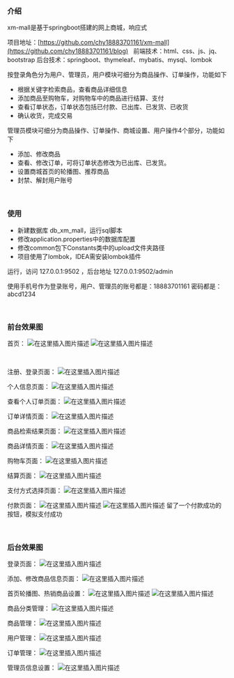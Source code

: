 ### 介绍
xm-mall是基于springboot搭建的网上商城，响应式

项目地址：[https://github.com/chy18883701161/xm-mall](https://github.com/chy18883701161/blog)
&nbsp;
前端技术：html、css、js、jq、bootstrap
后台技术：springboot、thymeleaf、mybatis、mysql、lombok
&nbsp;

按登录角色分为用户、管理员，用户模块可细分为商品操作、订单操作，功能如下
- 根据关键字检索商品，查看商品详细信息
- 添加商品至购物车，对购物车中的商品进行结算、支付
- 查看订单状态，订单状态包括已付款、已出库、已发货、已收货
- 确认收货，完成交易
&nbsp;

管理员模块可细分为商品操作、订单操作、商城设置、用户操作4个部分，功能如下
- 添加、修改商品
- 查看、修改订单，可将订单状态修改为已出库、已发货。
- 设置商城首页的轮播图、推荐商品
- 封禁、解封用户账号

&nbsp;

### 使用
- 新建数据库 db_xm_mall，运行sql脚本
- 修改application.properties中的数据库配置
- 修改common包下Constants类中的upload文件夹路径
- 项目使用了lombok，IDEA需安装lombok插件

运行，访问 127.0.0.1:9502 ，后台地址 127.0.0.1:9502/admin

使用手机号作为登录账号，用户、管理员的账号都是：18883701161
密码都是：abcd1234

&nbsp;

### 前台效果图
首页：
![在这里插入图片描述](https://img-blog.csdnimg.cn/20200628185544387.png?x-oss-process=image/watermark,type_ZmFuZ3poZW5naGVpdGk,shadow_10,text_aHR0cHM6Ly9ibG9nLmNzZG4ubmV0L2NoeV8xODg4MzcwMTE2MQ==,size_16,color_FFFFFF,t_70)
![在这里插入图片描述](https://img-blog.csdnimg.cn/20200628185435527.png?x-oss-process=image/watermark,type_ZmFuZ3poZW5naGVpdGk,shadow_10,text_aHR0cHM6Ly9ibG9nLmNzZG4ubmV0L2NoeV8xODg4MzcwMTE2MQ==,size_16,color_FFFFFF,t_70)

&nbsp;

注册、登录页面：
![在这里插入图片描述](https://img-blog.csdnimg.cn/20200628185832664.png?x-oss-process=image/watermark,type_ZmFuZ3poZW5naGVpdGk,shadow_10,text_aHR0cHM6Ly9ibG9nLmNzZG4ubmV0L2NoeV8xODg4MzcwMTE2MQ==,size_16,color_FFFFFF,t_70)
&nbsp;

个人信息页面：
![在这里插入图片描述](https://img-blog.csdnimg.cn/20200628190132112.png?x-oss-process=image/watermark,type_ZmFuZ3poZW5naGVpdGk,shadow_10,text_aHR0cHM6Ly9ibG9nLmNzZG4ubmV0L2NoeV8xODg4MzcwMTE2MQ==,size_16,color_FFFFFF,t_70)
&nbsp;

查看个人订单页面：
![在这里插入图片描述](https://img-blog.csdnimg.cn/20200628190237977.png?x-oss-process=image/watermark,type_ZmFuZ3poZW5naGVpdGk,shadow_10,text_aHR0cHM6Ly9ibG9nLmNzZG4ubmV0L2NoeV8xODg4MzcwMTE2MQ==,size_16,color_FFFFFF,t_70)
&nbsp;

订单详情页面：
![在这里插入图片描述](https://img-blog.csdnimg.cn/20200628190322617.png?x-oss-process=image/watermark,type_ZmFuZ3poZW5naGVpdGk,shadow_10,text_aHR0cHM6Ly9ibG9nLmNzZG4ubmV0L2NoeV8xODg4MzcwMTE2MQ==,size_16,color_FFFFFF,t_70)
&nbsp;

商品检索结果页面：
![在这里插入图片描述](https://img-blog.csdnimg.cn/20200628190432845.png?x-oss-process=image/watermark,type_ZmFuZ3poZW5naGVpdGk,shadow_10,text_aHR0cHM6Ly9ibG9nLmNzZG4ubmV0L2NoeV8xODg4MzcwMTE2MQ==,size_16,color_FFFFFF,t_70)
&nbsp;

商品详情页面：
![在这里插入图片描述](https://img-blog.csdnimg.cn/20200628190505832.png?x-oss-process=image/watermark,type_ZmFuZ3poZW5naGVpdGk,shadow_10,text_aHR0cHM6Ly9ibG9nLmNzZG4ubmV0L2NoeV8xODg4MzcwMTE2MQ==,size_16,color_FFFFFF,t_70)
&nbsp;

购物车页面：
![在这里插入图片描述](https://img-blog.csdnimg.cn/20200628190540315.png?x-oss-process=image/watermark,type_ZmFuZ3poZW5naGVpdGk,shadow_10,text_aHR0cHM6Ly9ibG9nLmNzZG4ubmV0L2NoeV8xODg4MzcwMTE2MQ==,size_16,color_FFFFFF,t_70)
&nbsp;

结算页面：
![在这里插入图片描述](https://img-blog.csdnimg.cn/20200628190640548.png?x-oss-process=image/watermark,type_ZmFuZ3poZW5naGVpdGk,shadow_10,text_aHR0cHM6Ly9ibG9nLmNzZG4ubmV0L2NoeV8xODg4MzcwMTE2MQ==,size_16,color_FFFFFF,t_70)
&nbsp;

支付方式选择页面：
![在这里插入图片描述](https://img-blog.csdnimg.cn/20200628191151497.png?x-oss-process=image/watermark,type_ZmFuZ3poZW5naGVpdGk,shadow_10,text_aHR0cHM6Ly9ibG9nLmNzZG4ubmV0L2NoeV8xODg4MzcwMTE2MQ==,size_16,color_FFFFFF,t_70)
&nbsp;

付款页面：
![在这里插入图片描述](https://img-blog.csdnimg.cn/20200628191756553.PNG?x-oss-process=image/watermark,type_ZmFuZ3poZW5naGVpdGk,shadow_10,text_aHR0cHM6Ly9ibG9nLmNzZG4ubmV0L2NoeV8xODg4MzcwMTE2MQ==,size_16,color_FFFFFF,t_70)
![在这里插入图片描述](https://img-blog.csdnimg.cn/20200628191809379.PNG?x-oss-process=image/watermark,type_ZmFuZ3poZW5naGVpdGk,shadow_10,text_aHR0cHM6Ly9ibG9nLmNzZG4ubmV0L2NoeV8xODg4MzcwMTE2MQ==,size_16,color_FFFFFF,t_70)
留了一个付款成功的按钮，模拟支付成功

&nbsp;

### 后台效果图
登录页面：
![在这里插入图片描述](https://img-blog.csdnimg.cn/20200628192355737.png?x-oss-process=image/watermark,type_ZmFuZ3poZW5naGVpdGk,shadow_10,text_aHR0cHM6Ly9ibG9nLmNzZG4ubmV0L2NoeV8xODg4MzcwMTE2MQ==,size_16,color_FFFFFF,t_70)
&nbsp;

添加、修改商品信息页面：
![在这里插入图片描述](https://img-blog.csdnimg.cn/20200628192450301.png?x-oss-process=image/watermark,type_ZmFuZ3poZW5naGVpdGk,shadow_10,text_aHR0cHM6Ly9ibG9nLmNzZG4ubmV0L2NoeV8xODg4MzcwMTE2MQ==,size_16,color_FFFFFF,t_70)
&nbsp;

首页轮播图、热销商品设置：
![在这里插入图片描述](https://img-blog.csdnimg.cn/20200628192537264.png?x-oss-process=image/watermark,type_ZmFuZ3poZW5naGVpdGk,shadow_10,text_aHR0cHM6Ly9ibG9nLmNzZG4ubmV0L2NoeV8xODg4MzcwMTE2MQ==,size_16,color_FFFFFF,t_70)
![在这里插入图片描述](https://img-blog.csdnimg.cn/2020062819261957.png?x-oss-process=image/watermark,type_ZmFuZ3poZW5naGVpdGk,shadow_10,text_aHR0cHM6Ly9ibG9nLmNzZG4ubmV0L2NoeV8xODg4MzcwMTE2MQ==,size_16,color_FFFFFF,t_70)
&nbsp;

商品分类管理：
![在这里插入图片描述](https://img-blog.csdnimg.cn/20200628192658922.png?x-oss-process=image/watermark,type_ZmFuZ3poZW5naGVpdGk,shadow_10,text_aHR0cHM6Ly9ibG9nLmNzZG4ubmV0L2NoeV8xODg4MzcwMTE2MQ==,size_16,color_FFFFFF,t_70)
&nbsp;

商品管理：
![在这里插入图片描述](https://img-blog.csdnimg.cn/20200628192734942.png?x-oss-process=image/watermark,type_ZmFuZ3poZW5naGVpdGk,shadow_10,text_aHR0cHM6Ly9ibG9nLmNzZG4ubmV0L2NoeV8xODg4MzcwMTE2MQ==,size_16,color_FFFFFF,t_70)
&nbsp;

用户管理：
![在这里插入图片描述](https://img-blog.csdnimg.cn/20200628192802431.png?x-oss-process=image/watermark,type_ZmFuZ3poZW5naGVpdGk,shadow_10,text_aHR0cHM6Ly9ibG9nLmNzZG4ubmV0L2NoeV8xODg4MzcwMTE2MQ==,size_16,color_FFFFFF,t_70)
&nbsp;

订单管理：
![在这里插入图片描述](https://img-blog.csdnimg.cn/20200628192838108.png?x-oss-process=image/watermark,type_ZmFuZ3poZW5naGVpdGk,shadow_10,text_aHR0cHM6Ly9ibG9nLmNzZG4ubmV0L2NoeV8xODg4MzcwMTE2MQ==,size_16,color_FFFFFF,t_70)
&nbsp;

管理员信息设置：
![在这里插入图片描述](https://img-blog.csdnimg.cn/20200628192917638.png?x-oss-process=image/watermark,type_ZmFuZ3poZW5naGVpdGk,shadow_10,text_aHR0cHM6Ly9ibG9nLmNzZG4ubmV0L2NoeV8xODg4MzcwMTE2MQ==,size_16,color_FFFFFF,t_70)
